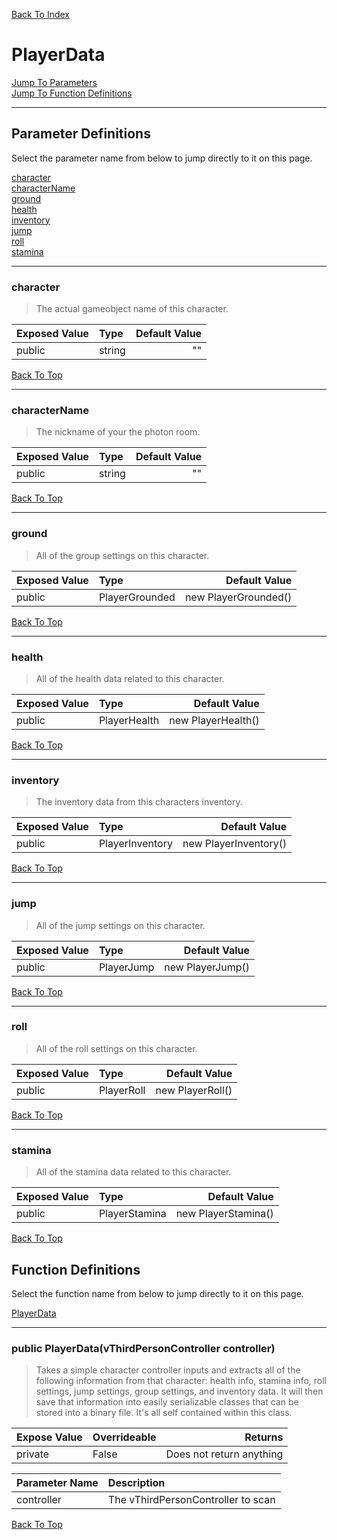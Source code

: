 [Back To Index](../index.md)

# PlayerData

[Jump To Parameters](#parameter-definitions)<br/>
[Jump To Function Definitions](#functions-definitions)<br/>

--------------------------------------------------------
## Parameter Definitions<a name="parameter-definitions"></a>

Select the parameter name from below to jump directly to it on this page.

[character](#parameter-character)<br>
[characterName](#parameter-characterName)<br>
[ground](#parameter-ground)<br>
[health](#parameter-health)<br>
[inventory](#parameter-inventory)<br>
[jump](#parameter-jump)<br>
[roll](#parameter-roll)<br>
[stamina](#parameter-stamina)<br>

------------------
### character<a name="parameter-character"></a>

> The actual gameobject name of this character.

| Exposed Value | Type | Default Value |
|:---|:---|---:|
|public |string|""

[Back To Top](#)

------------------
### characterName<a name="parameter-characterName"></a>

> The nickname of your the photon room.

| Exposed Value | Type | Default Value |
|:---|:---|---:|
|public |string|""

[Back To Top](#)

------------------
### ground<a name="parameter-ground"></a>

> All of the group settings on this character.

| Exposed Value | Type | Default Value |
|:---|:---|---:|
|public |PlayerGrounded|new PlayerGrounded()

[Back To Top](#)

------------------
### health<a name="parameter-health"></a>

> All of the health data related to this character.

| Exposed Value | Type | Default Value |
|:---|:---|---:|
|public |PlayerHealth|new PlayerHealth()

[Back To Top](#)

------------------
### inventory<a name="parameter-inventory"></a>

> The inventory data from this characters inventory.

| Exposed Value | Type | Default Value |
|:---|:---|---:|
|public |PlayerInventory|new PlayerInventory()

[Back To Top](#)

------------------
### jump<a name="parameter-jump"></a>

> All of the jump settings on this character.

| Exposed Value | Type | Default Value |
|:---|:---|---:|
|public |PlayerJump|new PlayerJump()

[Back To Top](#)

------------------
### roll<a name="parameter-roll"></a>

> All of the roll settings on this character.

| Exposed Value | Type | Default Value |
|:---|:---|---:|
|public |PlayerRoll|new PlayerRoll()

[Back To Top](#)

------------------
### stamina<a name="parameter-stamina"></a>

> All of the stamina data related to this character.

| Exposed Value | Type | Default Value |
|:---|:---|---:|
|public |PlayerStamina|new PlayerStamina()

[Back To Top](#)

## Function Definitions<a name="functions-definitions"></a>

Select the function name from below to jump directly to it on this page.

[PlayerData](#PlayerData)<br>

------------------
### public PlayerData(vThirdPersonController controller)<a name="PlayerData"></a>

>   Takes a simple character controller inputs and extracts all of the following information from that character: health info, stamina info, roll settings, jump settings, group settings, and inventory data. It will then save that information into easily serializable classes that can be stored into a binary file. It's all self contained within this class. 

| Expose Value | Overrideable | Returns |
|:---|:---|---:|
|private|False|Does not return anything|

| Parameter Name | Description |
|:---|:---|
|controller|The vThirdPersonController to scan|

[Back To Top](#)

